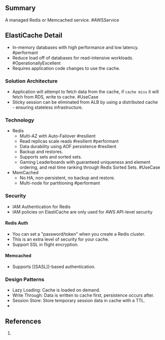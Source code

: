 ## Summary
A managed Redis or Memcached service. #AWSService 

## ElastiCache Detail
- In-memory databases with high performance and low latency. #performant 
- Reduce load off of databases for read-intensive workloads. #OperationallyExcellent 
- Requires application code changes to use the cache.
### Solution Architecture
- Application will attempt to fetch data from the cache, if `cache miss` it will fetch from RDS, write to cache. #UseCase 
- Sticky session can be eliminated from ALB by using a distributed cache - ensuring stateless infrastructure.
### Technology
- Redis
	- Multi-AZ with Auto-Failover #resilient 
	- Read replicas scale reads #resilient #performant 
	- Data durability using AOF persistence #resilient 
	- Backup and restores.
	- Supports sets and sorted sets.
	- Gaming Leaderboards with guaranteed uniqueness and element ordering, and real time ranking through Redis Sorted Sets. #UseCase 
- MemCached
	- No HA, non-persistent, no backup and restore.
	- Multi-node for partitioning #performant 
### Security
- IAM Authentication for Redis
- IAM policies on ElastiCache are only used for AWS API-level security
#### Redis Auth
- You can set a "password/token" when you create a Redis cluster.
- This is an extra level of security for your cache.
- Support SSL in flight encryption.
#### Memcached
- Supports [[SASL]]-based authentication.
### Design Patterns
- Lazy Loading: Cache is loaded on demand.
- Write Through: Data is written to cache first, persistence occurs after.
- Session Store: Store temporary session data in cache with a TTL.
- 
## References

1.